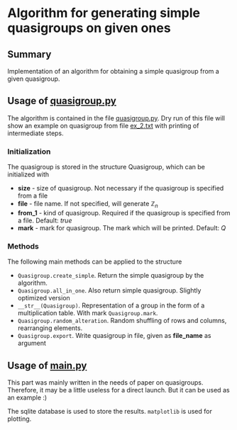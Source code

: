 # Algorithm for generating simple quasigroups on given ones

## Summary

Implementation of an algorithm for obtaining a simple quasigroup from a given quasigroup.

## Usage of [quasigroup.py](quasigroup.py)

The algorithm is contained in the file [quasigroup.py](quasigroup.py). Dry run of this file will show an example on quasigroup from file [ex_2.txt](ex_2.txt) with printing of intermediate steps.

### Initialization

The quasigroup is stored in the structure Quasigroup, which can be initialized with

* **size** - size of quasigroup. Not necessary if the quasigroup is specified from a file
* **file** - file name. If not specified, will generate $\mathbb{Z}_n$
* **from_1** - kind of quasigroup. Required if the quasigroup is specified from a file. Default: *true*
* **mark** - mark for quasigroup. The mark which will be printed. Default: *Q*

### Methods

The following main methods can be applied to the structure

* `Quasigroup.create_simple`. Return the simple quasigroup by the algorithm.
* `Quasigroup.all_in_one`. Also return simple quasigroup. Slightly optimized version
* `__str__(Quasigroup)`. Representation of a group in the form of a multiplication table. With mark `Quasigroup.mark`.
* `Quasigroup.random_alteration`. Random shuffling of rows and columns, rearranging elements.
* `Quasigroup.export`. Write quasigroup in file, given as **file_name** as argument

## Usage of [main.py](main.py)

This part was mainly written in the needs of paper on quasigroups. Therefore, it may be a little useless for a direct launch. But it can be used as an example :)

The sqlite database is used to store the results. `matplotlib` is used for plotting.
